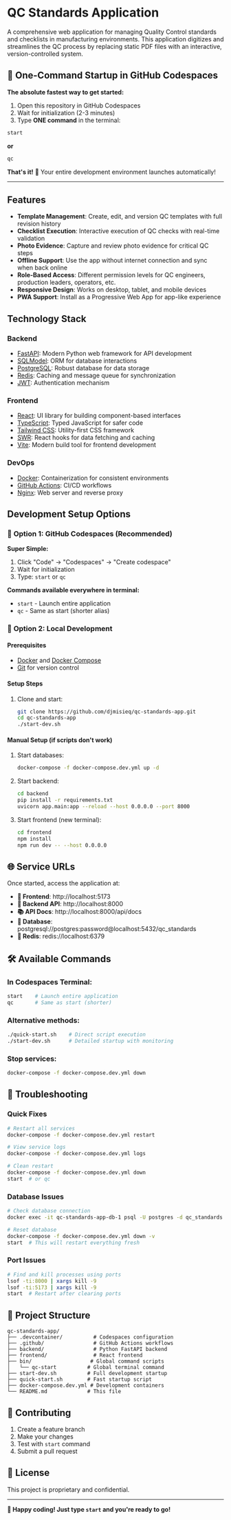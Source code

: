 # QC Standards Application

A comprehensive web application for managing Quality Control standards and checklists in manufacturing environments. This application digitizes and streamlines the QC process by replacing static PDF files with an interactive, version-controlled system.

## 🚀 **One-Command Startup in GitHub Codespaces**

**The absolute fastest way to get started:**

1. Open this repository in GitHub Codespaces
2. Wait for initialization (2-3 minutes)
3. Type **ONE command** in the terminal:

```bash
start
```

**or**

```bash
qc
```

**That's it!** 🎉 Your entire development environment launches automatically!

---

## Features

- **Template Management**: Create, edit, and version QC templates with full revision history
- **Checklist Execution**: Interactive execution of QC checks with real-time validation
- **Photo Evidence**: Capture and review photo evidence for critical QC steps
- **Offline Support**: Use the app without internet connection and sync when back online
- **Role-Based Access**: Different permission levels for QC engineers, production leaders, operators, etc.
- **Responsive Design**: Works on desktop, tablet, and mobile devices
- **PWA Support**: Install as a Progressive Web App for app-like experience

## Technology Stack

### Backend
- [FastAPI](https://fastapi.tiangolo.com/): Modern Python web framework for API development
- [SQLModel](https://sqlmodel.tiangolo.com/): ORM for database interactions
- [PostgreSQL](https://www.postgresql.org/): Robust database for data storage
- [Redis](https://redis.io/): Caching and message queue for synchronization
- [JWT](https://jwt.io/): Authentication mechanism

### Frontend
- [React](https://reactjs.org/): UI library for building component-based interfaces
- [TypeScript](https://www.typescriptlang.org/): Typed JavaScript for safer code
- [Tailwind CSS](https://tailwindcss.com/): Utility-first CSS framework
- [SWR](https://swr.vercel.app/): React hooks for data fetching and caching
- [Vite](https://vitejs.dev/): Modern build tool for frontend development

### DevOps
- [Docker](https://www.docker.com/): Containerization for consistent environments
- [GitHub Actions](https://github.com/features/actions): CI/CD workflows
- [Nginx](https://nginx.org/): Web server and reverse proxy

## Development Setup Options

### 🥇 **Option 1: GitHub Codespaces (Recommended)**

**Super Simple:**
1. Click "Code" → "Codespaces" → "Create codespace"
2. Wait for initialization
3. Type: `start` or `qc`

**Commands available everywhere in terminal:**
- `start` - Launch entire application
- `qc` - Same as start (shorter alias)

### 🥈 **Option 2: Local Development**

#### Prerequisites
- [Docker](https://docs.docker.com/get-docker/) and [Docker Compose](https://docs.docker.com/compose/install/)
- [Git](https://git-scm.com/downloads) for version control

#### Setup Steps

1. Clone and start:
   ```bash
   git clone https://github.com/djmisieq/qc-standards-app.git
   cd qc-standards-app
   ./start-dev.sh
   ```

#### Manual Setup (if scripts don't work)

1. Start databases:
   ```bash
   docker-compose -f docker-compose.dev.yml up -d
   ```

2. Start backend:
   ```bash
   cd backend
   pip install -r requirements.txt
   uvicorn app.main:app --reload --host 0.0.0.0 --port 8000
   ```

3. Start frontend (new terminal):
   ```bash
   cd frontend
   npm install
   npm run dev -- --host 0.0.0.0
   ```

## 🌐 Service URLs

Once started, access the application at:

- **🎯 Frontend**: http://localhost:5173
- **🔧 Backend API**: http://localhost:8000
- **📚 API Docs**: http://localhost:8000/api/docs
- **🐘 Database**: postgresql://postgres:password@localhost:5432/qc_standards
- **🔴 Redis**: redis://localhost:6379

## 🛠️ Available Commands

### In Codespaces Terminal:
```bash
start    # Launch entire application
qc       # Same as start (shorter)
```

### Alternative methods:
```bash
./quick-start.sh    # Direct script execution
./start-dev.sh      # Detailed startup with monitoring
```

### Stop services:
```bash
docker-compose -f docker-compose.dev.yml down
```

## 🐛 Troubleshooting

### Quick Fixes
```bash
# Restart all services
docker-compose -f docker-compose.dev.yml restart

# View service logs
docker-compose -f docker-compose.dev.yml logs

# Clean restart
docker-compose -f docker-compose.dev.yml down
start  # or qc
```

### Database Issues
```bash
# Check database connection
docker exec -it qc-standards-app-db-1 psql -U postgres -d qc_standards

# Reset database
docker-compose -f docker-compose.dev.yml down -v
start  # This will restart everything fresh
```

### Port Issues
```bash
# Find and kill processes using ports
lsof -ti:8000 | xargs kill -9
lsof -ti:5173 | xargs kill -9
start  # Restart after clearing ports
```

## 📁 Project Structure

```
qc-standards-app/
├── .devcontainer/          # Codespaces configuration
├── .github/                # GitHub Actions workflows
├── backend/                # Python FastAPI backend
├── frontend/               # React frontend
├── bin/                   # Global command scripts
│   └── qc-start          # Global terminal command
├── start-dev.sh          # Full development startup
├── quick-start.sh        # Fast startup script
├── docker-compose.dev.yml # Development containers
└── README.md             # This file
```

## 🤝 Contributing

1. Create a feature branch
2. Make your changes
3. Test with `start` command
4. Submit a pull request

## 📄 License

This project is proprietary and confidential.

---

**🚀 Happy coding! Just type `start` and you're ready to go!**